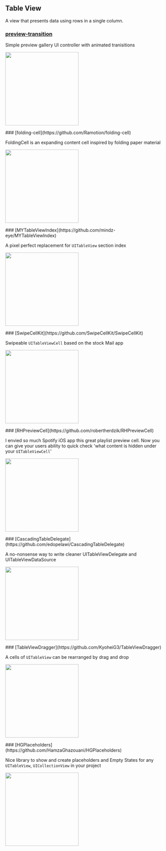 ## Table View

A view that presents data using rows in a single column.
### [preview-transition](https://github.com/Ramotion/preview-transition)

Simple preview gallery UI controller with animated tranisitions

<p float="left">
<img src="https://raw.githubusercontent.com/Ramotion/preview-transition/master/preview-transition.gif" width="230">
</p>### [folding-cell](https://github.com/Ramotion/folding-cell)

FoldingCell is an expanding content cell inspired by folding paper material

<p float="left">
<img src="https://raw.githubusercontent.com/Ramotion/folding-cell/master/Screenshots/foldingCell.gif" width="230">
</p>### [MYTableViewIndex](https://github.com/mindz-eye/MYTableViewIndex)

A pixel perfect replacement for `UITableView` section index

<p float="left">
<img src="https://camo.githubusercontent.com/3c789faf45e094fca7cb665567f80112350a3981/68747470733a2f2f7261772e6769746875622e636f6d2f6d696e647a2d6579652f4d595461626c6556696577496e6465782f6d61737465722f53637265656e73686f74732f686967686c69676874696e672e676966" width="230">
</p>### [SwipeCellKit](https://github.com/SwipeCellKit/SwipeCellKit)

Swipeable `UITableViewCell` based on the stock Mail app

<p float="left">
<img src="https://raw.githubusercontent.com/jerkoch/SwipeCellKit/develop/Screenshots/Hero.gif" width="230">
</p>### [RHPreviewCell](https://github.com/robertherdzik/RHPreviewCell)

I envied so much Spotify iOS app this great playlist preview cell. Now you can give your users ability to quick check 'what content is hidden under your `UITableViewCell`'

<p float="left">
<img src="https://raw.githubusercontent.com/robertherdzik/RHPreviewCell/master/ReadmeAssets/demo.gif" width="230">
</p>### [CascadingTableDelegate](https://github.com/edopelawi/CascadingTableDelegate)

A no-nonsense way to write cleaner UITableViewDelegate and UITableViewDataSource

<p float="left">
<img src="https://raw.githubusercontent.com/edopelawi/CascadingTableDelegate/master/ReadmeImages/sample-page-screenshot.jpg" width="230">
</p>### [TableViewDragger](https://github.com/KyoheiG3/TableViewDragger)

A cells of `UITableView` can be rearranged by drag and drop

<p float="left">
<img src="https://user-images.githubusercontent.com/5707132/33757706-a5b5cf6c-dc3e-11e7-9275-b54b7897da59.gif" width="230">
</p>### [HGPlaceholders](https://github.com/HamzaGhazouani/HGPlaceholders)

Nice library to show and create placeholders and Empty States for any `UITableView`, `UICollectionView` in your project

<p float="left">
<img src="https://raw.githubusercontent.com/HamzaGhazouani/HGPlaceholders/master/Screenshots/default.gif" width="230">
</p>